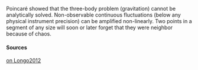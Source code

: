 
Poincaré showed that the three-body problem (gravitation) cannot be analytically solved. 
Non-observable continuous fluctuations (below any physical instrument precision) can be amplified non-linearly. Two points in a segment of any size will soon or later forget that they were neighbor because of chaos. 

#### Sources

[on Longo2012](note/on%20Longo2012.md)
